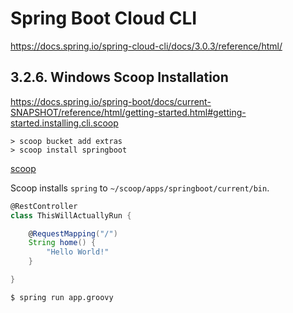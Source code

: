 # Spring Boot Cloud CLI #

<https://docs.spring.io/spring-cloud-cli/docs/3.0.3/reference/html/>

## 3.2.6. Windows Scoop Installation ##

<https://docs.spring.io/spring-boot/docs/current-SNAPSHOT/reference/html/getting-started.html#getting-started.installing.cli.scoop>

```
> scoop bucket add extras
> scoop install springboot
```

[scoop](https://scoop.sh/)

Scoop installs `spring` to `~/scoop/apps/springboot/current/bin`.


```groovy
@RestController
class ThisWillActuallyRun {

    @RequestMapping("/")
    String home() {
        "Hello World!"
    }

}
```

```shell
$ spring run app.groovy
```

